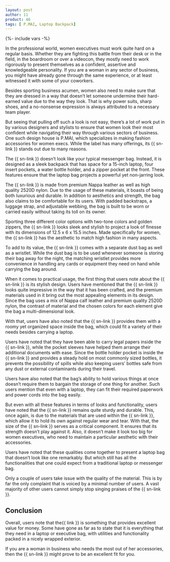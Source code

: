 ```yaml
---
layout: post
author: 11
product: 46
tags: [ P.MAI, Laptop Backpack]
---
```


{%- include vars -%}

In the professional world, women executives must work quite hard on a regular basis. Whether they are fighting this battle from their desk or in the field, in the boardroom or over a videocon, they mostly need to work rigorously to present themselves as a confident, assertive and knowledgeable personality. If you are a woman in any sector of business, you might have already gone through the same experience, or at least witnessed it with some of your coworkers.


Besides sporting business acumen, women also need to make sure that they are dressed in a way that doesn’t let someone undermine their hard-earned value due to the way they look. That is why power suits, sharp shoes, and a no-nonsense expression is always attributed to a necessary team player.

 
But seeing that pulling off such a look is not easy, there’s a lot of work put in by various designers and stylists to ensure that women look their most confident while navigating their way through various sectors of business. One such design house is P.MAI, which specializes in making fashion accessories for women execs. While the label has many offerings, its {{ sn-link }} stands out due to many reasons.

The {{ sn-link }} doesn’t look like your typical messenger bag. Instead, it is designed as a sleek backpack that has space for a 15-inch laptop, four insert pockets, a water bottle holder, and a zipper pocket at the front. These features ensure that the laptop bag projects a powerful yet non-jarring look.

The {{ sn-link }} is made from premium Nappa leather as well as high quality 2520D nylon. Due to the usage of these materials, it boasts of being both luxurious and durable. In addition to aesthetics and strength, the bag also claims to be comfortable for its users. With padded backstraps, a luggage strap, and adjustable webbing, the bag is built to be worn or carried easily without taking its toll on its owner.

Sporting three different color options with two-tone colors and golden zippers, the {{ sn-link }} looks sleek and stylish to project a look of finesse with its dimensions of 12.5 x 6 x 15.5 inches. Made specifically for women, the {{ sn-link }} has the aesthetic to match high fashion in many aspects.

To add to its value, the {{ sn-link }} comes with a separate dust bag as well as a wristlet. While the dust bag is to be used whenever someone is storing their bag away for the night, the matching wristlet provides more convenience in handling any cards or equipment they need on hand while carrying the bag around.


When it comes to practical usage, the first thing that users note about the {{ sn-link }} is its stylish design. Users have mentioned that the {{ sn-link }} looks quite impressive in the way that it has been crafted, and the premium materials used in it bring out the most appealing elements in its design. Since the bag uses a mix of Nappa calf leather and premium quality 2520D nylon, the contrast of material and the chosen colors for each element give the bag a multi-dimensional look.

With that, users have also noted that the {{ sn-link }} provides them with a roomy yet organized space inside the bag, which could fit a variety of their needs besides carrying a laptop.

Users have noted that they have been able to carry legal papers inside the {{ sn-link }}, while the pocket sleeves have helped them arrange their additional documents with ease. Since the bottle holder pocket is inside the {{ sn-link }} and provides a steady hold on most commonly sized bottles, it prevents the possibility of spills while also keeping users’ bottles safe from any dust or external contaminants during their travel.

Users have also noted that the bag’s ability to hold various things at once doesn’t require them to bargain the storage of one thing for another. Such users mention that even with a laptop, they can fit their required paperwork and power cords into the bag easily.

But even with all these features in terms of looks and functionality, users have noted that the {{ sn-link }} remains quite sturdy and durable. This, once again, is due to the materials that are used within the {{ sn-link }}, which allow it to hold its own against regular wear and tear. With that, the size of the {{ sn-link }} serves as a critical component. It ensures that its strength doesn’t play against it. Also, it doesn’t make it look too big for women executives, who need to maintain a particular aesthetic with their accessories.


Users have noted that these qualities come together to present a laptop bag that doesn’t look like one remarkably. But which still has all the functionalities that one could expect from a traditional laptop or messenger bag.

Only a couple of users take issue with the quality of the material. This is by far the only complaint that is voiced by a minimal number of users. A vast majority of other users cannot simply stop singing praises of the {{ sn-link }}.



## Conclusion

Overall, users note that the{{ link }} is something that provides excellent value for money. Some have gone as far as to state that it is everything that they need in a laptop or executive bag, with utilities and functionality packed in a nicely wrapped exterior.

If you are a woman in business who needs the most out of her accessories, then the {{ sn-link }} might prove to be an excellent fit for you.
